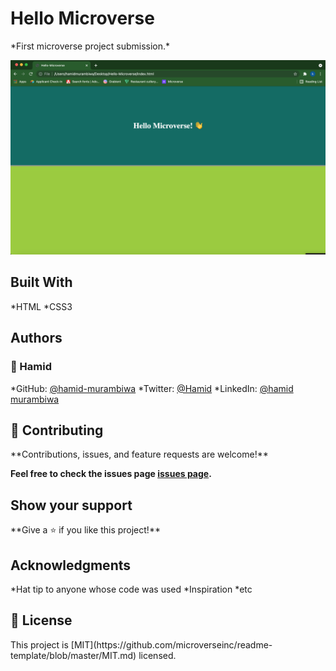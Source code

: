<h1>Hello Microverse</h1>
    *First microverse project submission.*

![an image of the Hello World webpage](https://github.com/hamid-murambiwa/README-IMG/blob/main/Screenshot%202021-08-10%20at%2015.42.46.png)


<h2>Built With</h2>
*HTML 
*CSS3

<h2>Authors</h2>

<h3>👤 Hamid</h3>

*GitHub: [@hamid-murambiwa](https://github.com/hamid-murambiwa)
*Twitter: [@Hamid](https://twitter.com/Hamid87789454)
*LinkedIn: [@hamid murambiwa](https://www.linkedin.com/in/hamid-murambiwa-8a9a9520a/)


<h2>🤝 Contributing</h2>
**Contributions, issues, and feature requests are welcome!**

**Feel free to check the issues page [issues page](https://github.com/hamid-murambiwa/Hello-Microverse/issues).**

<h2>Show your support</h2>
**Give a ⭐️ if you like this project!**

<h2>Acknowledgments</h2>
*Hat tip to anyone whose code was used
*Inspiration
*etc

<h2>📝 License</h2>
This project is [MIT](https://github.com/microverseinc/readme-template/blob/master/MIT.md) licensed.